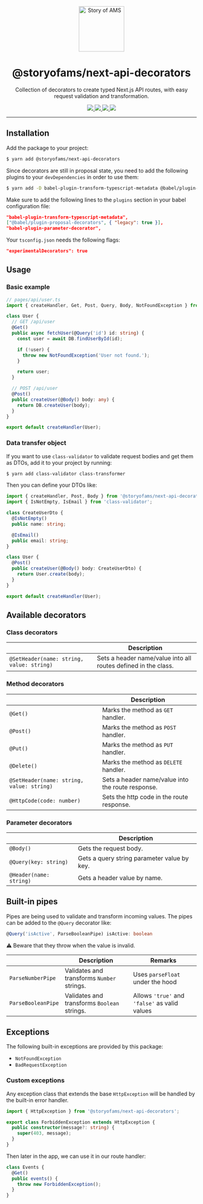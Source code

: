<div align="center">
  <a aria-label="Story of AMS logo" href="https://storyofams.com/" target="_blank" align="center">
    <img src="https://storyofams.com/public/story-of-ams-logo-small@3x.png" alt="Story of AMS" width="120">
  </a>
  <h1 align="center">@storyofams/next-api-decorators</h1>
  <p align="center">Collection of decorators to create typed Next.js API routes, with easy request validation and transformation.</p>
  <p align="center">
    <a aria-label="releases" href="https://GitHub.com/storyofams/next-api-decorators/releases/" target="_blank">
      <img src="https://github.com/storyofams/next-api-decorators/workflows/Release/badge.svg">
    </a>
    <a aria-label="npm" href="https://www.npmjs.com/package/@storyofams/next-api-decorators" target="_blank">
      <img src="https://img.shields.io/npm/v/@storyofams/next-api-decorators">
    </a>
    <a aria-label="codecov" href="https://codecov.io/gh/storyofams/nextjs-api-decorators" target="_blank">
      <img src="https://codecov.io/gh/storyofams/nextjs-api-decorators/branch/master/graph/badge.svg?token=AXW3QH19YI">
    </a>
    <a aria-label="stars" href="https://github.com/storyofams/next-api-decorators/stargazers/" target="_blank">
      <img src="https://img.shields.io/github/stars/storyofams/next-api-decorators.svg?style=social&label=Star&maxAge=86400" />
    </a>
  </p>
</div>

---

## Installation

Add the package to your project:

```bash
$ yarn add @storyofams/next-api-decorators
```

Since decorators are still in proposal state, you need to add the following plugins to your `devDependencies` in order to use them:

```bash
$ yarn add -D babel-plugin-transform-typescript-metadata @babel/plugin-proposal-decorators babel-plugin-parameter-decorator
```

Make sure to add the following lines to the `plugins` section in your babel configuration file:
```json
"babel-plugin-transform-typescript-metadata",
["@babel/plugin-proposal-decorators", { "legacy": true }],
"babel-plugin-parameter-decorator",
```

Your `tsconfig.json` needs the following flags:

```json
"experimentalDecorators": true
```

## Usage

### Basic example

```ts
// pages/api/user.ts
import { createHandler, Get, Post, Query, Body, NotFoundException } from '@storyofams/next-api-decorators';

class User {
  // GET /api/user
  @Get()
  public async fetchUser(@Query('id') id: string) {
    const user = await DB.findUserById(id);

    if (!user) {
      throw new NotFoundException('User not found.');
    }

    return user;
  }

  // POST /api/user
  @Post()
  public createUser(@Body() body: any) {
    return DB.createUser(body);
  }
}

export default createHandler(User);
```

### Data transfer object

If you want to use `class-validator` to validate request bodies and get them as DTOs, add it to your project by running:

```bash
$ yarn add class-validator class-transformer
```

Then you can define your DTOs like:

```ts
import { createHandler, Post, Body } from '@storyofams/next-api-decorators';
import { IsNotEmpty, IsEmail } from 'class-validator';

class CreateUserDto {
  @IsNotEmpty()
  public name: string;

  @IsEmail()
  public email: string;
}

class User {
  @Post()
  public createUser(@Body() body: CreateUserDto) {
    return User.create(body);
  }
}

export default createHandler(User);
```

## Available decorators

### Class decorators

|                                           | Description                                                    |
| ----------------------------------------- | -------------------------------------------------------------- |
| `@SetHeader(name: string, value: string)` | Sets a header name/value into all routes defined in the class. |

### Method decorators

|                                           | Description                                       |
| ----------------------------------------- | ------------------------------------------------- |
| `@Get()`                                  | Marks the method as `GET` handler.                |
| `@Post()`                                 | Marks the method as `POST` handler.               |
| `@Put()`                                  | Marks the method as `PUT` handler.                |
| `@Delete()`                               | Marks the method as `DELETE` handler.             |
| `@SetHeader(name: string, value: string)` | Sets a header name/value into the route response. |
| `@HttpCode(code: number)`                 | Sets the http code in the route response.         |

### Parameter decorators

|                         | Description                                 |
| ----------------------- | ------------------------------------------- |
| `@Body()`               | Gets the request body.                      |
| `@Query(key: string)`   | Gets a query string parameter value by key. |
| `@Header(name: string)` | Gets a header value by name.                |




## Built-in pipes

Pipes are being used to validate and transform incoming values. The pipes can be added to the `@Query` decorator like:

```ts
@Query('isActive', ParseBooleanPipe) isActive: boolean
```

⚠️ Beware that they throw when the value is invalid.

|                    | Description                                 | Remarks                                       |
| ------------------ | ------------------------------------------- | --------------------------------------------- |
| `ParseNumberPipe`  | Validates and transforms `Number` strings.  | Uses `parseFloat` under the hood              |
| `ParseBooleanPipe` | Validates and transforms `Boolean` strings. | Allows `'true'` and `'false'` as valid values |


## Exceptions

The following built-in exceptions are provided by this package:

* `NotFoundException`
* `BadRequestException`


### Custom exceptions

Any exception class that extends the base `HttpException` will be handled by the built-in error handler.

```ts
import { HttpException } from '@storyofams/next-api-decorators';

export class ForbiddenException extends HttpException {
  public constructor(message?: string) {
    super(403, message);
  }
}
```

Then later in the app, we can use it in our route handler:

```ts
class Events {
  @Get()
  public events() {
    throw new ForbiddenException();
  }
}
```
